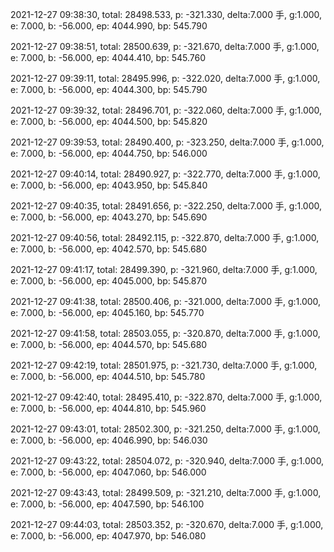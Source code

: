 2021-12-27 09:38:30, total: 28498.533, p: -321.330, delta:7.000 手, g:1.000, e: 7.000, b: -56.000, ep: 4044.990, bp: 545.790

2021-12-27 09:38:51, total: 28500.639, p: -321.670, delta:7.000 手, g:1.000, e: 7.000, b: -56.000, ep: 4044.410, bp: 545.760

2021-12-27 09:39:11, total: 28495.996, p: -322.020, delta:7.000 手, g:1.000, e: 7.000, b: -56.000, ep: 4044.300, bp: 545.790

2021-12-27 09:39:32, total: 28496.701, p: -322.060, delta:7.000 手, g:1.000, e: 7.000, b: -56.000, ep: 4044.500, bp: 545.820

2021-12-27 09:39:53, total: 28490.400, p: -323.250, delta:7.000 手, g:1.000, e: 7.000, b: -56.000, ep: 4044.750, bp: 546.000

2021-12-27 09:40:14, total: 28490.927, p: -322.770, delta:7.000 手, g:1.000, e: 7.000, b: -56.000, ep: 4043.950, bp: 545.840

2021-12-27 09:40:35, total: 28491.656, p: -322.250, delta:7.000 手, g:1.000, e: 7.000, b: -56.000, ep: 4043.270, bp: 545.690

2021-12-27 09:40:56, total: 28492.115, p: -322.870, delta:7.000 手, g:1.000, e: 7.000, b: -56.000, ep: 4042.570, bp: 545.680

2021-12-27 09:41:17, total: 28499.390, p: -321.960, delta:7.000 手, g:1.000, e: 7.000, b: -56.000, ep: 4045.000, bp: 545.870

2021-12-27 09:41:38, total: 28500.406, p: -321.000, delta:7.000 手, g:1.000, e: 7.000, b: -56.000, ep: 4045.160, bp: 545.770

2021-12-27 09:41:58, total: 28503.055, p: -320.870, delta:7.000 手, g:1.000, e: 7.000, b: -56.000, ep: 4044.570, bp: 545.680

2021-12-27 09:42:19, total: 28501.975, p: -321.730, delta:7.000 手, g:1.000, e: 7.000, b: -56.000, ep: 4044.510, bp: 545.780

2021-12-27 09:42:40, total: 28495.410, p: -322.870, delta:7.000 手, g:1.000, e: 7.000, b: -56.000, ep: 4044.810, bp: 545.960

2021-12-27 09:43:01, total: 28502.300, p: -321.250, delta:7.000 手, g:1.000, e: 7.000, b: -56.000, ep: 4046.990, bp: 546.030

2021-12-27 09:43:22, total: 28504.072, p: -320.940, delta:7.000 手, g:1.000, e: 7.000, b: -56.000, ep: 4047.060, bp: 546.000

2021-12-27 09:43:43, total: 28499.509, p: -321.210, delta:7.000 手, g:1.000, e: 7.000, b: -56.000, ep: 4047.590, bp: 546.100

2021-12-27 09:44:03, total: 28503.352, p: -320.670, delta:7.000 手, g:1.000, e: 7.000, b: -56.000, ep: 4047.970, bp: 546.080